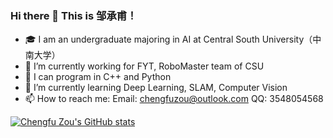 ### Hi there 👋 This is 邹承甫！

- 🎓 I am an undergraduate majoring in AI at Central South University（中南大学）
- 🔭 I’m currently working for FYT, RoboMaster team of CSU
- 🦾 I can program in C++ and Python
- 🌱 I’m currently learning Deep Learning, SLAM, Computer Vision
- 📫 How to reach me: Email: chengfuzou@outlook.com QQ: 3548054568

[![Chengfu Zou's GitHub stats](https://github-readme-stats.vercel.app/api?username=baiyeweiguang&count_private=true&show_icons=true)](https://github.com/baiyeweiguang)


<!--
**baiyeweiguang/baiyeweiguang** is a ✨ _special_ ✨ repository because its `README.md` (this file) appears on your GitHub profile.

Here are some ideas to get you started:

- 🔭 I’m currently working on ...
- 🌱 I’m currently learning ...
- 👯 I’m looking to collaborate on ...
- 🤔 I’m looking for help with ...
- 💬 Ask me about ...
- 📫 How to reach me: ...
- 😄 Pronouns: ...
- ⚡ Fun fact: ...
-->
